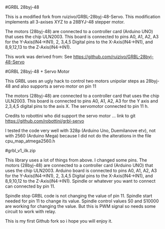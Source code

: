 #GRBL 28byj-48

This is a modified fork from ruizivo/GRBL-28byj-48-Servo.  This modification implements all 3-axises XYZ to a 28BYJ-48 stepper motor.

The motors (28byj-48) are connected to a controller card (Arduino UNO) that uses the chip ULN2003. This board is connected to pins A0, A1, A2, A3 for the Y-Axis(IN4->IN1),  2, 3,4,5 Digital pins to the X-Axis(IN4->IN1), and 8,9,12,13 to the Z-Axis(IN4->IN1).

This work was derived from:
See https://github.com/ruizivo/GRBL-28byj-48-Servo

#GRBL 28byj-48 + Servo Motor

This GRBL uses an ugly hack to control two motors unipolar steps as 28byj-48 and also supports a servo motor on pin 11

The motors (28byj-48) are connected to a controller card that uses the chip ULN2003. This board is connected to pins A0, A1, A2, A3 for the Y axis and 2,3,4,5 digital pins to the axis X. The servomotor connected to pin 11 h.

Credits to robottini who did support the servo motor ... link to git https://github.com/robottini/grbl-servo

I tested the code very well with 328p (Arduino Uno, Duemilanove etv), not with 2560 (Arduino Mega) because I did not do the alterations in the file cpu_map_atmega2560.h

#grbl_v1_ilk.zip

This library uses a lot of things from above. I changed some pins. The motors (28byj-48) are connected to a controller card (Arduino UNO) that uses the chip ULN2003. Arduino board is connected to pins A0, A1, A2, A3 for the Y-Axis(IN4->IN1),  2, 3,4,5 Digital pins to the X-Axis(IN4->IN1), and 8,9,10,12 to the Z-Axis(IN4->IN1). Spindle or whatever you want to connect can connected by pin 11. 

Spindle stop GRBL code is not changing the value of pin 11. Spindle start needed for pin 11 to change its value. Spindle control values S0 and S10000 are working for changing the value. But this is PWM signal so needs some circuit to work with relay. 

This is my first Github fork so i hope you will enjoy it. 
